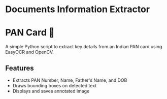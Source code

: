 # Documents Information Extractor

# PAN Card 🪪

A simple Python script to extract key details from an Indian PAN card using EasyOCR and OpenCV.

## Features
- Extracts PAN Number, Name, Father's Name, and DOB
- Draws bounding boxes on detected text
- Displays and saves annotated image

